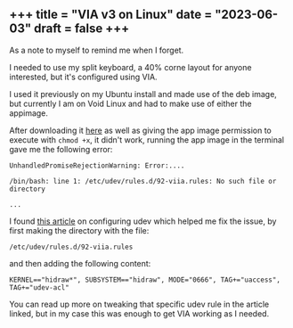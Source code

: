 +++
title = "VIA v3 on Linux"
date = "2023-06-03"
draft = false
+++
---
As a note to myself to remind me when I forget.

I needed to use my split keyboard, a 40% corne layout for anyone interested, but it's configured using VIA.

I used it previously on my Ubuntu install and made use of the deb image, but currently I am on Void Linux and had to make use of either the appimage.

After downloading it <a href="https://github.com/the-via/releases/releases" target="_blank">here</a> as well as giving the app image permission to execute with ``chmod +x``, it didn't work, running the app image in the terminal gave me the following error:

```
UnhandledPromiseRejectionWarning: Error:....

/bin/bash: line 1: /etc/udev/rules.d/92-viia.rules: No such file or directory

...
```

I found <a href="https://get.vial.today/manual/linux-udev.html" target="_blank" >this article</a> on configuring udev which helped me fix the issue, by first making the directory with the file:

```
/etc/udev/rules.d/92-viia.rules
```
and then adding the following content:

```
KERNEL=="hidraw*", SUBSYSTEM=="hidraw", MODE="0666", TAG+="uaccess", TAG+="udev-acl"
```

You can read up more on tweaking that specific udev rule in the article linked, but in my case this was enough to get VIA working as I needed.
